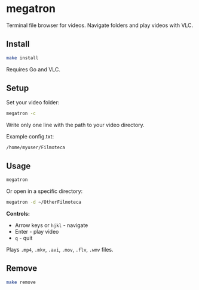 # megatron

Terminal file browser for videos. Navigate folders and play videos with VLC.

## Install

```bash
make install
```

Requires Go and VLC.

## Setup

Set your video folder:
```bash
megatron -c
```
Write only one line with the path to your video directory.

Example config.txt:
```
/home/myuser/Filmoteca
```

## Usage

```bash
megatron
```

Or open in a specific directory:

```bash
megatron -d ~/OtherFilmoteca
```

**Controls:**
- Arrow keys or `hjkl` - navigate
- Enter - play video
- `q` - quit

Plays `.mp4`, `.mkv`, `.avi`, `.mov`, `.flv`, `.wmv` files.

## Remove

```bash
make remove
```
